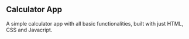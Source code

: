 ## Calculator App

A simple calculator app with all basic functionalities, built with just HTML, CSS and Javacript.